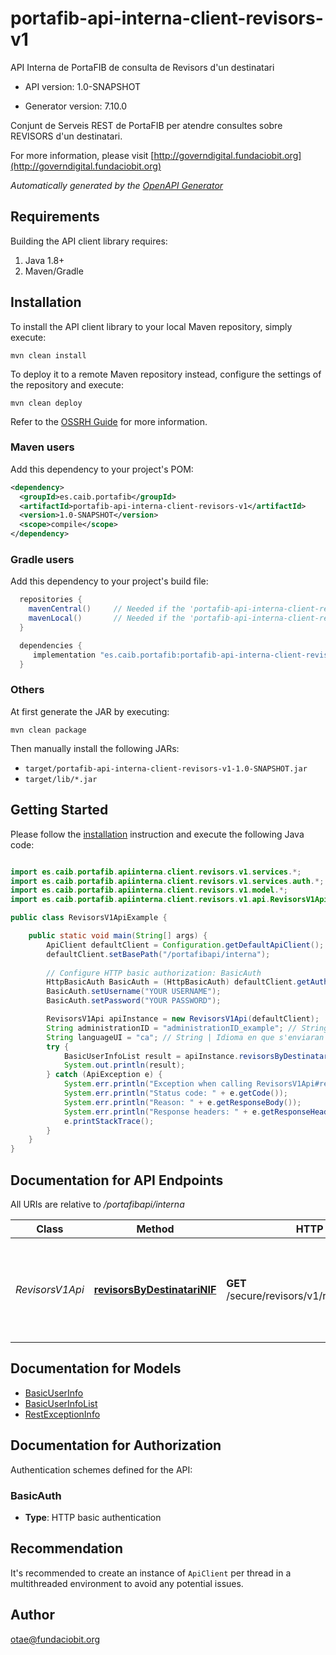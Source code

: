 # portafib-api-interna-client-revisors-v1

API Interna de PortaFIB de consulta de Revisors d&#39;un destinatari

- API version: 1.0-SNAPSHOT

- Generator version: 7.10.0

Conjunt de Serveis REST de PortaFIB per atendre consultes sobre REVISORS d'un destinatari.

  For more information, please visit [http://governdigital.fundaciobit.org](http://governdigital.fundaciobit.org)

*Automatically generated by the [OpenAPI Generator](https://openapi-generator.tech)*

## Requirements

Building the API client library requires:

1. Java 1.8+
2. Maven/Gradle

## Installation

To install the API client library to your local Maven repository, simply execute:

```shell
mvn clean install
```

To deploy it to a remote Maven repository instead, configure the settings of the repository and execute:

```shell
mvn clean deploy
```

Refer to the [OSSRH Guide](http://central.sonatype.org/pages/ossrh-guide.html) for more information.

### Maven users

Add this dependency to your project's POM:

```xml
<dependency>
  <groupId>es.caib.portafib</groupId>
  <artifactId>portafib-api-interna-client-revisors-v1</artifactId>
  <version>1.0-SNAPSHOT</version>
  <scope>compile</scope>
</dependency>
```

### Gradle users

Add this dependency to your project's build file:

```groovy
  repositories {
    mavenCentral()     // Needed if the 'portafib-api-interna-client-revisors-v1' jar has been published to maven central.
    mavenLocal()       // Needed if the 'portafib-api-interna-client-revisors-v1' jar has been published to the local maven repo.
  }

  dependencies {
     implementation "es.caib.portafib:portafib-api-interna-client-revisors-v1:1.0-SNAPSHOT"
  }
```

### Others

At first generate the JAR by executing:

```shell
mvn clean package
```

Then manually install the following JARs:

- `target/portafib-api-interna-client-revisors-v1-1.0-SNAPSHOT.jar`
- `target/lib/*.jar`

## Getting Started

Please follow the [installation](#installation) instruction and execute the following Java code:

```java

import es.caib.portafib.apiinterna.client.revisors.v1.services.*;
import es.caib.portafib.apiinterna.client.revisors.v1.services.auth.*;
import es.caib.portafib.apiinterna.client.revisors.v1.model.*;
import es.caib.portafib.apiinterna.client.revisors.v1.api.RevisorsV1Api;

public class RevisorsV1ApiExample {

    public static void main(String[] args) {
        ApiClient defaultClient = Configuration.getDefaultApiClient();
        defaultClient.setBasePath("/portafibapi/interna");
        
        // Configure HTTP basic authorization: BasicAuth
        HttpBasicAuth BasicAuth = (HttpBasicAuth) defaultClient.getAuthentication("BasicAuth");
        BasicAuth.setUsername("YOUR USERNAME");
        BasicAuth.setPassword("YOUR PASSWORD");

        RevisorsV1Api apiInstance = new RevisorsV1Api(defaultClient);
        String administrationID = "administrationID_example"; // String | DNI del destinatari del qual volen els revisors associats. Opcional.
        String languageUI = "ca"; // String | Idioma en que s'enviaran els missatges d'error
        try {
            BasicUserInfoList result = apiInstance.revisorsByDestinatariNIF(administrationID, languageUI);
            System.out.println(result);
        } catch (ApiException e) {
            System.err.println("Exception when calling RevisorsV1Api#revisorsByDestinatariNIF");
            System.err.println("Status code: " + e.getCode());
            System.err.println("Reason: " + e.getResponseBody());
            System.err.println("Response headers: " + e.getResponseHeaders());
            e.printStackTrace();
        }
    }
}

```

## Documentation for API Endpoints

All URIs are relative to */portafibapi/interna*

Class | Method | HTTP request | Description
------------ | ------------- | ------------- | -------------
*RevisorsV1Api* | [**revisorsByDestinatariNIF**](docs/RevisorsV1Api.md#revisorsByDestinatariNIF) | **GET** /secure/revisors/v1/revisorsbydestinatarinif | Retorna una llista dels Revisors globals i els associats al NIF d&#39;un Destinatari


## Documentation for Models

 - [BasicUserInfo](docs/BasicUserInfo.md)
 - [BasicUserInfoList](docs/BasicUserInfoList.md)
 - [RestExceptionInfo](docs/RestExceptionInfo.md)


<a id="documentation-for-authorization"></a>
## Documentation for Authorization


Authentication schemes defined for the API:
<a id="BasicAuth"></a>
### BasicAuth


- **Type**: HTTP basic authentication


## Recommendation

It's recommended to create an instance of `ApiClient` per thread in a multithreaded environment to avoid any potential issues.

## Author

otae@fundaciobit.org

